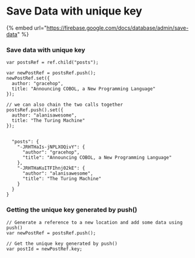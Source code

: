 # Save Data with unique key

{% embed url="https://firebase.google.com/docs/database/admin/save-data" %}

### Save data with unique key

```text
var postsRef = ref.child("posts");

var newPostRef = postsRef.push();
newPostRef.set({
  author: "gracehop",
  title: "Announcing COBOL, a New Programming Language"
});

// we can also chain the two calls together
postsRef.push().set({
  author: "alanisawesome",
  title: "The Turing Machine"
});
```

```text

  "posts": {
    "-JRHTHaIs-jNPLXOQivY": {
      "author": "gracehop",
      "title": "Announcing COBOL, a New Programming Language"
    },
    "-JRHTHaKuITFIhnj02kE": {
      "author": "alanisawesome",
      "title": "The Turing Machine"
    }
  }
}
```

### Getting the unique key generated by push\(\)

```text
// Generate a reference to a new location and add some data using push()
var newPostRef = postsRef.push();

// Get the unique key generated by push()
var postId = newPostRef.key;
```

